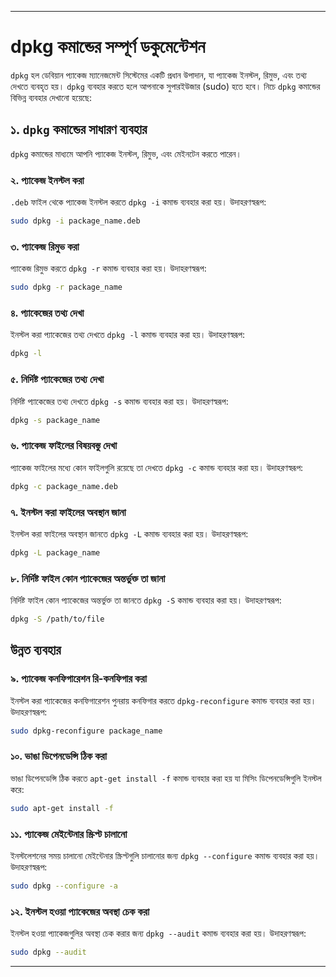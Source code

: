 
---

# dpkg কমান্ডের সম্পূর্ণ ডকুমেন্টেশন

`dpkg` হল ডেবিয়ান প্যাকেজ ম্যানেজমেন্ট সিস্টেমের একটি প্রধান উপাদান, যা প্যাকেজ ইনস্টল, রিমুভ, এবং তথ্য দেখতে ব্যবহৃত হয়। `dpkg` ব্যবহার করতে হলে আপনাকে সুপারইউজার (sudo) হতে হবে। নিচে `dpkg` কমান্ডের বিভিন্ন ব্যবহার দেখানো হয়েছে:

## ১. `dpkg` কমান্ডের সাধারণ ব্যবহার
`dpkg` কমান্ডের মাধ্যমে আপনি প্যাকেজ ইনস্টল, রিমুভ, এবং মেইনটেন করতে পারেন। 

### ২. প্যাকেজ ইনস্টল করা
`.deb` ফাইল থেকে প্যাকেজ ইনস্টল করতে `dpkg -i` কমান্ড ব্যবহার করা হয়। উদাহরণস্বরূপ:
```sh
sudo dpkg -i package_name.deb
```

### ৩. প্যাকেজ রিমুভ করা
প্যাকেজ রিমুভ করতে `dpkg -r` কমান্ড ব্যবহার করা হয়। উদাহরণস্বরূপ:
```sh
sudo dpkg -r package_name
```

### ৪. প্যাকেজের তথ্য দেখা
ইনস্টল করা প্যাকেজের তথ্য দেখতে `dpkg -l` কমান্ড ব্যবহার করা হয়। উদাহরণস্বরূপ:
```sh
dpkg -l
```

### ৫. নির্দিষ্ট প্যাকেজের তথ্য দেখা
নির্দিষ্ট প্যাকেজের তথ্য দেখতে `dpkg -s` কমান্ড ব্যবহার করা হয়। উদাহরণস্বরূপ:
```sh
dpkg -s package_name
```

### ৬. প্যাকেজ ফাইলের বিষয়বস্তু দেখা
প্যাকেজ ফাইলের মধ্যে কোন ফাইলগুলি রয়েছে তা দেখতে `dpkg -c` কমান্ড ব্যবহার করা হয়। উদাহরণস্বরূপ:
```sh
dpkg -c package_name.deb
```

### ৭. ইনস্টল করা ফাইলের অবস্থান জানা
ইনস্টল করা ফাইলের অবস্থান জানতে `dpkg -L` কমান্ড ব্যবহার করা হয়। উদাহরণস্বরূপ:
```sh
dpkg -L package_name
```

### ৮. নির্দিষ্ট ফাইল কোন প্যাকেজের অন্তর্ভুক্ত তা জানা
নির্দিষ্ট ফাইল কোন প্যাকেজের অন্তর্ভুক্ত তা জানতে `dpkg -S` কমান্ড ব্যবহার করা হয়। উদাহরণস্বরূপ:
```sh
dpkg -S /path/to/file
```

## উন্নত ব্যবহার

### ৯. প্যাকেজ কনফিগারেশন রি-কনফিগার করা
ইনস্টল করা প্যাকেজের কনফিগারেশন পুনরায় কনফিগার করতে `dpkg-reconfigure` কমান্ড ব্যবহার করা হয়। উদাহরণস্বরূপ:
```sh
sudo dpkg-reconfigure package_name
```

### ১০. ভাঙা ডিপেনডেন্সি ঠিক করা
ভাঙা ডিপেনডেন্সি ঠিক করতে `apt-get install -f` কমান্ড ব্যবহার করা হয় যা মিসিং ডিপেনডেন্সিগুলি ইনস্টল করে:
```sh
sudo apt-get install -f
```

### ১১. প্যাকেজ মেইন্টেনার স্ক্রিপ্ট চালানো
ইনস্টলেশনের সময় চালানো মেইন্টেনার স্ক্রিপ্টগুলি চালানোর জন্য `dpkg --configure` কমান্ড ব্যবহার করা হয়। উদাহরণস্বরূপ:
```sh
sudo dpkg --configure -a
```

### ১২. ইনস্টল হওয়া প্যাকেজের অবস্থা চেক করা
ইনস্টল হওয়া প্যাকেজগুলির অবস্থা চেক করার জন্য `dpkg --audit` কমান্ড ব্যবহার করা হয়। উদাহরণস্বরূপ:
```sh
sudo dpkg --audit
```

---

